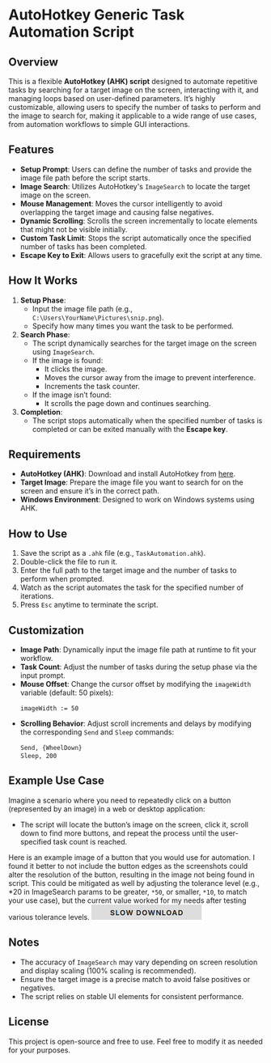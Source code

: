 # AutoHotkey Generic Task Automation Script

## Overview
This is a flexible **AutoHotkey (AHK) script** designed to automate repetitive tasks by searching for a target image on the screen, interacting with it, and managing loops based on user-defined parameters. It’s highly customizable, allowing users to specify the number of tasks to perform and the image to search for, making it applicable to a wide range of use cases, from automation workflows to simple GUI interactions.

## Features
- **Setup Prompt**: Users can define the number of tasks and provide the image file path before the script starts.
- **Image Search**: Utilizes AutoHotkey's `ImageSearch` to locate the target image on the screen.
- **Mouse Management**: Moves the cursor intelligently to avoid overlapping the target image and causing false negatives.
- **Dynamic Scrolling**: Scrolls the screen incrementally to locate elements that might not be visible initially.
- **Custom Task Limit**: Stops the script automatically once the specified number of tasks has been completed.
- **Escape Key to Exit**: Allows users to gracefully exit the script at any time.

## How It Works
1. **Setup Phase**:
   - Input the image file path (e.g., `C:\Users\YourName\Pictures\snip.png`).
   - Specify how many times you want the task to be performed.
2. **Search Phase**:
   - The script dynamically searches for the target image on the screen using `ImageSearch`.
   - If the image is found:
     - It clicks the image.
     - Moves the cursor away from the image to prevent interference.
     - Increments the task counter.
   - If the image isn’t found:
     - It scrolls the page down and continues searching.
3. **Completion**:
   - The script stops automatically when the specified number of tasks is completed or can be exited manually with the **Escape key**.

## Requirements
- **AutoHotkey (AHK)**: Download and install AutoHotkey from [here](https://www.autohotkey.com/).
- **Target Image**: Prepare the image file you want to search for on the screen and ensure it’s in the correct path.
- **Windows Environment**: Designed to work on Windows systems using AHK.

## How to Use
1. Save the script as a `.ahk` file (e.g., `TaskAutomation.ahk`).
2. Double-click the file to run it.
3. Enter the full path to the target image and the number of tasks to perform when prompted.
4. Watch as the script automates the task for the specified number of iterations.
5. Press `Esc` anytime to terminate the script.

## Customization
- **Image Path**: Dynamically input the image file path at runtime to fit your workflow.
- **Task Count**: Adjust the number of tasks during the setup phase via the input prompt.
- **Mouse Offset**: Change the cursor offset by modifying the `imageWidth` variable (default: 50 pixels):
  ```autohotkey
  imageWidth := 50
  ```
- **Scrolling Behavior**: Adjust scroll increments and delays by modifying the corresponding `Send` and `Sleep` commands:
  ```autohotkey
  Send, {WheelDown}
  Sleep, 200
  ```

## Example Use Case
Imagine a scenario where you need to repeatedly click on a button (represented by an image) in a web or desktop application:
- The script will locate the button’s image on the screen, click it, scroll down to find more buttons, and repeat the process until the user-specified task count is reached.

Here is an example image of a button that you would use for automation.  I found it better to not include the button edges as the screenshots could alter the resolution of the button, resulting in the image not being found in script.  This could be mitigated as well by adjusting the tolerance level (e.g., *20 in ImageSearch params to be greater, `*50`, or smaller, `*10`, to match your use case), but the current value worked for my needs after testing various tolerance levels.
![Task Automation Example](https://github.com/dhardin/ScrollAndClick-AHK-Automation/blob/main/snip.png)

## Notes
- The accuracy of `ImageSearch` may vary depending on screen resolution and display scaling (100% scaling is recommended).
- Ensure the target image is a precise match to avoid false positives or negatives.
- The script relies on stable UI elements for consistent performance.

## License
This project is open-source and free to use. Feel free to modify it as needed for your purposes.
